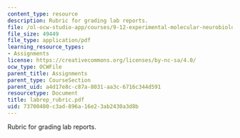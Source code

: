 ```yaml
---
content_type: resource
description: Rubric for grading lab reports.
file: /ol-ocw-studio-app/courses/9-12-experimental-molecular-neurobiology-fall-2006/73700480c3ad896a16e23ab2430a3d8b_labrep_rubric.pdf
file_size: 49449
file_type: application/pdf
learning_resource_types:
- Assignments
license: https://creativecommons.org/licenses/by-nc-sa/4.0/
ocw_type: OCWFile
parent_title: Assignments
parent_type: CourseSection
parent_uid: a4d17e8c-c87a-8031-aa3c-6716c344d591
resourcetype: Document
title: labrep_rubric.pdf
uid: 73700480-c3ad-896a-16e2-3ab2430a3d8b
---
```

Rubric for grading lab reports.